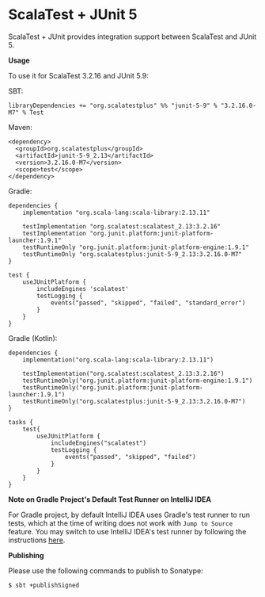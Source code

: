 # ScalaTest + JUnit 5
ScalaTest + JUnit provides integration support between ScalaTest and JUnit 5.

**Usage**

To use it for ScalaTest 3.2.16 and JUnit 5.9:

SBT:

```
libraryDependencies += "org.scalatestplus" %% "junit-5-9" % "3.2.16.0-M7" % Test
```

Maven:

```
<dependency>
  <groupId>org.scalatestplus</groupId>
  <artifactId>junit-5-9_2.13</artifactId>
  <version>3.2.16.0-M7</version>
  <scope>test</scope>
</dependency>
```

Gradle: 

```
dependencies {
    implementation "org.scala-lang:scala-library:2.13.11"

    testImplementation "org.scalatest:scalatest_2.13:3.2.16"
    testImplementation "org.junit.platform:junit-platform-launcher:1.9.1"
    testRuntimeOnly "org.junit.platform:junit-platform-engine:1.9.1"
    testRuntimeOnly "org.scalatestplus:junit-5-9_2.13:3.2.16.0-M7"
}

test {
    useJUnitPlatform {
        includeEngines 'scalatest'
        testLogging {
            events("passed", "skipped", "failed", "standard_error")
        }
    }
}
```

Gradle (Kotlin): 

```
dependencies {
    implementation("org.scala-lang:scala-library:2.13.11")

    testImplementation("org.scalatest:scalatest_2.13:3.2.16")
    testRuntimeOnly("org.junit.platform:junit-platform-engine:1.9.1")
    testRuntimeOnly("org.junit.platform:junit-platform-launcher:1.9.1")
    testRuntimeOnly("org.scalatestplus:junit-5-9_2.13:3.2.16.0-M7")
}

tasks {
    test{
        useJUnitPlatform {
            includeEngines("scalatest")
            testLogging {
                events("passed", "skipped", "failed")
            }
        }
    }
}
```

**Note on Gradle Project's Default Test Runner on IntelliJ IDEA**

For Gradle project, by default IntelliJ IDEA uses Gradle's test runner to run tests, which at the time of writing does not work with `Jump to Source` feature.  You may switch to use IntelliJ IDEA's test runner by following the instructions [here](https://www.jetbrains.com/help/idea/work-with-tests-in-gradle.html#configure_gradle_test_runner).

**Publishing**

Please use the following commands to publish to Sonatype:

```
$ sbt +publishSigned
```